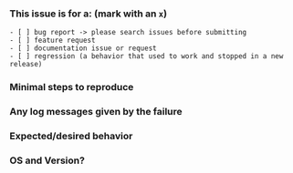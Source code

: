 <!--
IF SUFFICIENT INFORMATION IS NOT PROVIDED VIA THE FOLLOWING TEMPLATE THE ISSUE MIGHT BE CLOSED WITHOUT FURTHER CONSIDERATION OR INVESTIGATION
-->

### This issue is for a: (mark with an `x`)

```text
- [ ] bug report -> please search issues before submitting
- [ ] feature request
- [ ] documentation issue or request
- [ ] regression (a behavior that used to work and stopped in a new release)
```

### Minimal steps to reproduce

### Any log messages given by the failure

### Expected/desired behavior

### OS and Version?